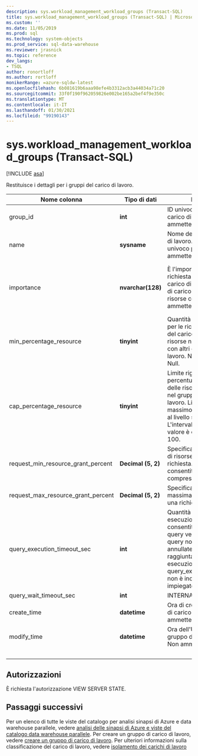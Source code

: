 ```yaml
---
description: sys.workload_management_workload_groups (Transact-SQL)
title: sys.workload_management_workload_groups (Transact-SQL) | Microsoft Docs
ms.custom: ''
ms.date: 11/05/2019
ms.prod: sql
ms.technology: system-objects
ms.prod_service: sql-data-warehouse
ms.reviewer: jrasnick
ms.topic: reference
dev_langs:
- TSQL
author: ronortloff
ms.author: rortloff
monikerRange: =azure-sqldw-latest
ms.openlocfilehash: 6b081619b6aaa98efe4b3312acb3a44034a71c20
ms.sourcegitcommit: 33f0f190f962059826e002be165a2bef4f9e350c
ms.translationtype: MT
ms.contentlocale: it-IT
ms.lasthandoff: 01/30/2021
ms.locfileid: "99190143"
---
```

# <a name="sysworkload_management_workload_groups-transact-sql"></a>sys.workload_management_workload_groups (Transact-SQL)

[!INCLUDE [asa](../../includes/applies-to-version/asa.md)]

 Restituisce i dettagli per i gruppi del carico di lavoro.  
  
|Nome colonna|Tipo di dati|Descrizione|Range|  
|-----------------|---------------|-----------------|-----------|
|group_id|**int**|ID univoco del gruppo del carico di lavoro. Non ammette i valori Null.||
|name|**sysname**|Nome del gruppo del carico di lavoro. Deve essere univoco per l'istanza.  Non ammette i valori Null.||
|importance|**nvarchar(128)**|È l'importanza relativa di una richiesta nel gruppo del carico di lavoro e nei gruppi di carico di lavoro per le risorse condivise. Non ammette i valori Null.|Low, below_normal, Normal (impostazione predefinita), above_normal, High||
|min_percentage_resource|**tinyint**|Quantità di risorse garantita per le richieste nel gruppo del carico di lavoro. Le risorse non sono condivise con altri gruppi del carico di lavoro. Non ammette i valori Null.||
|cap_percentage_resource|**tinyint**|Limite rigido sulla percentuale di allocazione delle risorse per le richieste nel gruppo del carico di lavoro. Limita il numero massimo di risorse allocate al livello specificato. L'intervallo consentito per il valore è compreso tra 1 e 100.||
|request_min_resource_grant_percent|**Decimal (5, 2)**|Specifica la quantità minima di risorse allocate a una richiesta. L'intervallo consentito per value è compreso tra 0,75 e 100.||
|request_max_resource_grant_percent |**Decimal (5, 2)**|Specifica la quantità massima di risorse allocate a una richiesta.||
|query_execution_timeout_sec|**int**|Quantità di tempo di esecuzione, in secondi, consentita prima che la query venga annullata.  Le query non possono essere annullate dopo che è stata raggiunta la fase di esecuzione restituita.  in query_execution_timeout_sec non è incluso il tempo impiegato per la coda.|
|query_wait_timeout_sec|**int**|INTERNAL||
|create_time|**datetime**|Ora di creazione del gruppo di carico di lavoro. Non ammette i valori Null.||
modify_time|**datetime**|Ora dell'Ultima modifica del gruppo di carico di lavoro. Non ammette i valori Null.||
|&nbsp;||||
  
## <a name="permissions"></a>Autorizzazioni

È richiesta l'autorizzazione VIEW SERVER STATE.

## <a name="next-steps"></a>Passaggi successivi

 Per un elenco di tutte le viste del catalogo per analisi sinapsi di Azure e data warehouse parallele, vedere [analisi delle sinapsi di Azure e viste del catalogo data warehouse parallele](../../relational-databases/system-catalog-views/sql-data-warehouse-and-parallel-data-warehouse-catalog-views.md). Per creare un gruppo di carico di lavoro, vedere [creare un gruppo di carico di lavoro](../../t-sql/statements/create-workload-group-transact-sql.md). Per ulteriori informazioni sulla classificazione del carico di lavoro, vedere [isolamento dei carichi di lavoro](/azure/sql-data-warehouse/sql-data-warehouse-workload-isolation)
